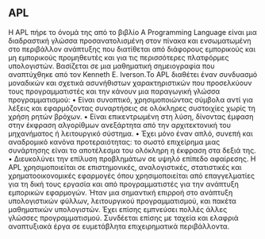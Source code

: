 ## APL

Η APL πήρε το όνομά της από το βιβλίο A Programming Language
 είναι μια διαδραστική γλώσσα προσανατολισμένη στον πίνακα και ενσωματωμένη στο περιβάλλον ανάπτυξης που διατίθεται από διάφορους εμπορικούς και μη εμπορικούς προμηθευτές και για
τις  περισσότερες πλατφόρμες υπολογιστών.  Βασίζεται σε μια μαθηματική σημειογραφία που αναπτύχθηκε από τον Kenneth E. Iverson.Το APL διαθέτει έναν συνδυασμό μοναδικών και σχετικά ασυνήθιστων χαρακτηριστικών που προσελκύουν τους προγραμματιστές και την κάνουν μια 
παραγωγική γλώσσα προγραμματισμού: 
• Είναι συνοπτικό, χρησιμοποιώντας σύμβολα αντί για λέξεις και εφαρμόζοντας συναρτήσεις σε ολόκληρες συστοιχίες χωρίς τη χρήση ρητών βρόχων.
• Είναι επικεντρωμένη στη λύση, δίνοντας έμφαση στην έκφραση αλγορίθμων ανεξάρτητα από την αρχιτεκτονική του μηχανήματος ή
λειτουργικό σύστημα.
• Έχει μόνο έναν απλό, συνεπή και αναδρομικό κανόνα προτεραιότητας: το σωστό επιχείρημα μιας συνάρτησης είναι το αποτέλεσμα του
ολόκληρη η έκφραση στα δεξιά της.
• Διευκολύνει την επίλυση προβλημάτων σε υψηλό επίπεδο αφαίρεσης.
Η APL χρησιμοποιείται σε επιστημονικές, αναλογιστικές, στατιστικές και χρηματοοικονομικές εφαρμογές όπου χρησιμοποιείται από επαγγελματίες για
τη δική τους εργασία και από προγραμματιστές για την ανάπτυξη εμπορικών εφαρμογών. Ήταν μια σημαντική επιρροή στο
ανάπτυξη υπολογιστικών φύλλων, λειτουργικού προγραμματισμού,
 και πακέτα μαθηματικών υπολογιστών. Έχει επίσης εμπνεύσει
πολλές άλλες γλώσσες προγραμματισμού. Συνδέεται επίσης με ταχεία και ελαφριά αναπτυξιακά έργα
σε ευμετάβλητα επιχειρηματικά περιβάλλοντα.

